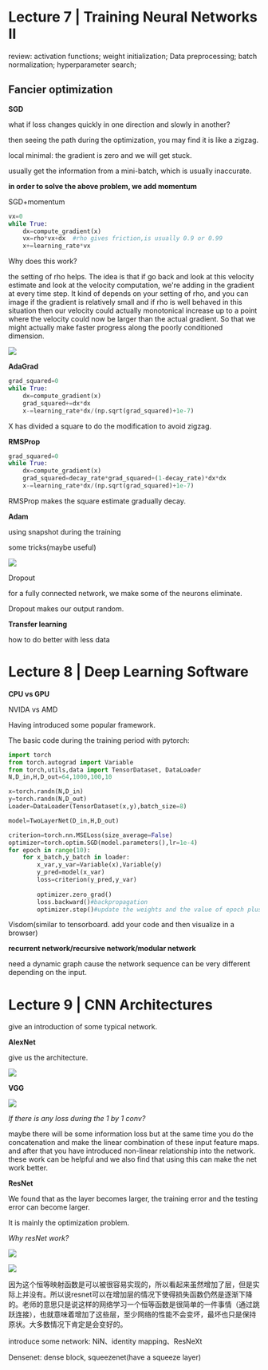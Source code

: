 #   Lecture 7 | Training Neural Networks II                                                                                                                                                                                                                                                                                                                                                                                                                                                                                                                                                                                                                                                                                                                                                                                                                                                                                                                                                                                                                                                                                                                                                                                                                                                                                                                                                                                                                                                                                                                                                                                                                                                                                                                                                                                                                                                                                                                                                                                                                                                                                                                                                                                                                                                                                                                                                                                                                                                                                                                                                                                                                                                                                                                                                                                                                                                                                                                                                                                                                                                                                                                                                                                                                                                                                                                                                                                                                                                                                                                                                                                                                                                                                                                                                                                                                                                                                                                                                                                                                                                                                                                                                                                                                                                                                                                                                                                                                                                                                                                                                                                                                                                                                                                                                                                                                                                                                                                                                                                                                                                                                                                                                                                                                                                                                                                                                                                                                                                                                                                                                                                                                                                                                                                                                                                                                                                                                                                                                                                                                                                                                                                                                                                                                                                                                                                                                                                                                                                                                                                                                                                                                                                                                                                                                                                                                                                                                                                                                                                                                                                                                                                                                                                                                                                                                                                                                                                                                                                                                                                                                                                                                                                                                                                                                                                                                                                                                                                                                                                                                                                                                                                                                                                                                                                                                                                                                                                                                                                                                                                                                                                                                                                                                                                                                                                                                                                                                                                                                                                                                                                                                                                                                                                                                                                                                                                                                                                                                                                                                                                                                                                                                                                                                                                                                                                                                                                                                                                                                                                                                                                                                                                                                                                                                                                                                                                                                                                                                                                                                                                                                                                                                                                                                                                                                                                                                                                                                                                                                                                                                                                                                                                                                                                                                                                                                                                                                                                                                                                                                                                                                                                                                                                                                                                                                                                                                                                                                                                                                                                                                                                                                                                                                                                                                                                                                                                                                                                                                                                                                                                                                                                                                                                                                                                                                                                                                                                                                                                                                                                                                                                                                                                                                                                                                                                                                                                                                                                                                                                                                                                                                                                                                                                                                                                                                                                                                                                                                                                                                                                                                                                                                                                                                                                                                                                                                                                                                                                                                                                                                                                                                                                                                                                                                                                                                                                                                                                                                                                                                                                                                                                                                                                                                                                                                                                                                                                                                                                                                                                                                                                                                                                                                                                                                                                                                                                                                                                                                                                                                                                                                                                                                                                                                                                                                                                                                                                                                                                                                                                                                                                                                                                                                                                                                                                                                                                                                                                                                                                                                                                                                                                                                                                                                                                                                                                                                                                                                                                                                                                                                                                                                                                                                                                                                                                                                                                                                                                                                                                                                                                                                                                                                                                                                                                                                                                                                                                                                                                                                                                                                                                                                                                                                                                                                                                                                                                                                                                                                                                                                                                                                                                                                                                                                                                                                                                                                                                                                                                                                                                                                                                                                                                                                                                                                                                                                                                                                                                                                                                                                                                                                                                                                                                                                                                                                                                                                                                                                                                                                                                                                                                                                                                                                                                                                                                                                                                                                                                                                                                                                                                                                                                                                                                                                                                                                                                                                                                                                                                                                                                                                                                                                                                                                                                                                                                                                                                                                                                                                                                                                                                                                                                                                                                                                                                                                                                                                                                                                                                                                                                                                                                                                                                                                                                                                                                                                                                                                                                                                                                                                                                                                                                                                                                                                                                                                                                                                                                                                                                                                                                                                                                                                                                                                                                                                                                                                                                                                                                                                                                                                                                                                                                                                                                                                                                                                                                                                                                                                                                                                                                                                                                                                                                                                                                                                                                                                                                                                                                                                                                                                                                                                                                                                                                                                                                                                                                                                                                                                                                                                                                                                                                                                                                                                                                                                                                     

review: activation functions; weight initialization; Data preprocessing; batch normalization; hyperparameter search; 

## Fancier optimization

**SGD**

what if loss changes quickly in one direction and slowly in another?

then seeing the path during the optimization, you may find it is like a zigzag.  

local minimal: the gradient is zero and we will get stuck.

usually get the information from a mini-batch, which is usually inaccurate.

**in order to solve the above problem, we add momentum**

SGD+momentum

```python
vx=0
while True:
    dx=compute_gradient(x)
    vx=rho*vx+dx  #rho gives friction,is usually 0.9 or 0.99
    x+=learning_rate*vx
```

Why does this work?

the setting of rho helps. The idea is that if go back and look at this velocity estimate and look at the velocity computation, we're adding in the gradient at every time step. It kind of depends on your setting of rho, and you can image if the gradient is relatively small and if rho is well behaved in this situation  then our velocity could actually monotonical increase up to a point where the velocity could now be larger than the actual gradient. So that we might actually make faster progress along the poorly conditioned dimension.

![](https://i.loli.net/2021/05/13/7fsZ3WJwD4KUncX.png)

**AdaGrad**

```python
grad_squared=0
while True:
    dx=compute_gradient(x)
    grad_squared+=dx*dx
    x-=learning_rate*dx/(np.sqrt(grad_squared)+1e-7)
```

X has divided a square to do the modification to avoid zigzag.

**RMSProp**

```python
grad_squared=0
while True:
    dx=compute_gradient(x)
    grad_squared=decay_rate*grad_squared+(1-decay_rate)*dx*dx
    x-=learning_rate*dx/(np.sqrt(grad_squared)+1e-7)
```

RMSProp makes the square estimate gradually decay.

**Adam**

using snapshot during the training

some tricks(maybe useful)

![](https://i.loli.net/2021/05/13/kNp2n9rFCgZRi31.png)

Dropout

for a fully connected network, we make some of the neurons eliminate.

Dropout makes our output random.

**Transfer learning**

how to do better with less data

# Lecture 8 | Deep Learning Software

**CPU vs GPU**

NVIDA vs AMD

Having introduced some popular framework. 

The basic code during the training period with pytorch:

```python
import torch
from torch.autograd import Variable
from torch,utils,data import TensorDataset, DataLoader
N,D_in,H,D_out=64,1000,100,10

x=torch.randn(N,D_in)
y=torch.randn(N,D_out)
Loader=DataLoader(TensorDataset(x,y),batch_size=8)

model=TwoLayerNet(D_in,H,D_out)

criterion=torch.nn.MSELoss(size_average=False)
optimizer=torch.optim.SGD(model.parameters(),lr=1e-4)
for epoch in range(10):
    for x_batch,y_batch in loader:
        x_var,y_var=Variable(x),Variable(y)
        y_pred=model(x_var)
        loss=criterion(y_pred,y_var)
        
        optimizer.zero_grad()
        loss.backward()#backpropagation
        optimizer.step()#update the weights and the value of epoch plus 1
```

Visdom(similar to tensorboard. add your code and then visualize in a browser)

**recurrent network/recursive network/modular network**

need a dynamic graph cause the network sequence can be very different depending on the input.

# Lecture 9 | CNN Architectures

give an introduction of some typical network.

**AlexNet**

give us the architecture. 

![](https://i.loli.net/2021/05/14/JZNKkr9VoqmfvlB.png)

**VGG**

![](https://i.loli.net/2021/05/14/smA6TZzSaNyf8uM.png)

*If there is any loss during the 1 by 1 conv?*

maybe there will be some information loss but at the same time you do the concatenation and make the linear combination of these input feature maps. and after that you have introduced non-linear relationship into the network. these work can be helpful and we also find that using this can make the net work better.

**ResNet**

We found that as the layer becomes larger, the training error and the testing error can become larger.

It is mainly the optimization problem.

*Why resNet work?*

![](https://i.loli.net/2021/05/14/NBqPWK342etlJRw.png)

![](https://i.loli.net/2021/05/14/oE8WGqZNxm4BDQS.png)

因为这个恒等映射函数是可以被很容易实现的，所以看起来虽然增加了层，但是实际上并没有。所以说resnet可以在增加层的情况下使得损失函数仍然是逐渐下降的。老师的意思只是说这样的网络学习一个恒等函数是很简单的一件事情（通过跳跃连接），也就意味着增加了这些层，至少网络的性能不会变坏，最坏也只是保持原状。大多数情况下肯定是会变好的。

introduce some network: NiN、identity mapping、ResNeXt

Densenet: dense block, squeezenet(have a squeeze layer)


